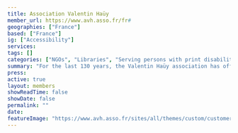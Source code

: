 ```yaml
---
title: Association Valentin Haüy
member_url: https://www.avh.asso.fr/fr#
geographies: ["France"]
based: ["France"]
ig: ["Accessibility"] 
services: 
tags: []
categories: ["NGOs", "Libraries", "Serving persons with print disabilities"]
summary: "For the last 130 years, the Valentin Haüy association has offered multiple services to people with reading disabilities including braille printing, a media library, an Accessibility Unit..."
press:
active: true
layout: members
showReadTime: false
showDate: false
permalink: ""
date: 
featureImage: "https://www.avh.asso.fr/sites/all/themes/custom/customer/images/logo-home.webp"
---
```

